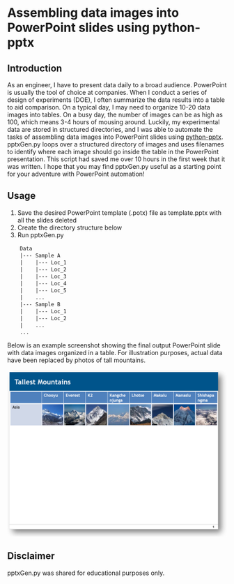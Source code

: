 # Assembling data images into PowerPoint slides using python-pptx

## Introduction

As an engineer, I have to present data daily to a broad audience.  PowerPoint is usually the tool of choice at companies.  When I conduct a series of design of experiments (DOE), I often summarize the data results into a table to aid comparison.  On a typical day, I may need to organize 10-20 data images into tables.  On a busy day, the number of images can be as high as 100, which means 3-4 hours of mousing around.  Luckily, my experimental data are stored in structured directories, and I was able to automate the tasks of assembling data images into PowerPoint slides using [python-pptx](https://github.com/scanny/python-pptx).  pptxGen.py loops over a structured directory of images and uses filenames to identify where each image should go inside the table in the PowerPoint presentation.  This script had saved me over 10 hours in the first week that it was written.  I hope that you may find pptxGen.py useful as a starting point for your adventure with PowerPoint automation!

## Usage
1. Save the desired PowerPoint template (.potx) file as template.pptx with all the slides deleted
1. Create the directory structure below
1. Run pptxGen.py

```
    Data
    |--- Sample A
    |    |--- Loc_1
    |    |--- Loc_2
    |    |--- Loc_3
    |    |--- Loc_4
    |    |--- Loc_5
    |    ...
    |--- Sample B
    |    |--- Loc_1
    |    |--- Loc_2
    |    ...
    ...
```

Below is an example screenshot showing the final output PowerPoint slide with data images organized in a table.  For illustration purposes, actual data have been replaced by photos of tall mountains.

![Screenshot](screenshot.png)

## Disclaimer
pptxGen.py was shared for educational purposes only.